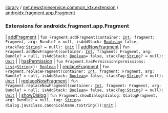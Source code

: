 [library](../../index.md) / [net.newstyleservice.common_ktx.extension](../index.md) / [androidx.fragment.app.Fragment](./index.md)

### Extensions for androidx.fragment.app.Fragment

| [addFragment](add-fragment.md) | `fun Fragment.addFragment(container: `[`Int`](https://kotlinlang.org/api/latest/jvm/stdlib/kotlin/-int/index.html)`, fragment: Fragment, arg: Bundle? = null, isAddStack: `[`Boolean`](https://kotlinlang.org/api/latest/jvm/stdlib/kotlin/-boolean/index.html)` = false, stackTag: `[`String`](https://kotlinlang.org/api/latest/jvm/stdlib/kotlin/-string/index.html)`? = null): `[`Unit`](https://kotlinlang.org/api/latest/jvm/stdlib/kotlin/-unit/index.html) |
| [addNowFragment](add-now-fragment.md) | `fun Fragment.addNowFragment(container: `[`Int`](https://kotlinlang.org/api/latest/jvm/stdlib/kotlin/-int/index.html)`, fragment: Fragment, arg: Bundle? = null, isAddStack: `[`Boolean`](https://kotlinlang.org/api/latest/jvm/stdlib/kotlin/-boolean/index.html)` = false, stackTag: `[`String`](https://kotlinlang.org/api/latest/jvm/stdlib/kotlin/-string/index.html)`? = null): `[`Unit`](https://kotlinlang.org/api/latest/jvm/stdlib/kotlin/-unit/index.html) |
| [hasPermission](has-permission.md) | `fun Fragment.hasPermission(permissions: `[`List`](https://kotlinlang.org/api/latest/jvm/stdlib/kotlin.collections/-list/index.html)`<`[`String`](https://kotlinlang.org/api/latest/jvm/stdlib/kotlin/-string/index.html)`>): `[`Boolean`](https://kotlinlang.org/api/latest/jvm/stdlib/kotlin/-boolean/index.html) |
| [replaceFragment](replace-fragment.md) | `fun Fragment.replaceFragment(container: `[`Int`](https://kotlinlang.org/api/latest/jvm/stdlib/kotlin/-int/index.html)`, fragment: Fragment, arg: Bundle? = null, isAddStack: `[`Boolean`](https://kotlinlang.org/api/latest/jvm/stdlib/kotlin/-boolean/index.html)` = false, stackTag: `[`String`](https://kotlinlang.org/api/latest/jvm/stdlib/kotlin/-string/index.html)`? = null): `[`Unit`](https://kotlinlang.org/api/latest/jvm/stdlib/kotlin/-unit/index.html) |
| [replaceNowFragment](replace-now-fragment.md) | `fun Fragment.replaceNowFragment(container: `[`Int`](https://kotlinlang.org/api/latest/jvm/stdlib/kotlin/-int/index.html)`, fragment: Fragment, arg: Bundle? = null, isAddStack: `[`Boolean`](https://kotlinlang.org/api/latest/jvm/stdlib/kotlin/-boolean/index.html)` = false, stackTag: `[`String`](https://kotlinlang.org/api/latest/jvm/stdlib/kotlin/-string/index.html)`? = null): `[`Unit`](https://kotlinlang.org/api/latest/jvm/stdlib/kotlin/-unit/index.html) |
| [showDialog](show-dialog.md) | `fun Fragment.showDialog(dialog: DialogFragment, arg: Bundle? = null, tag: `[`String`](https://kotlinlang.org/api/latest/jvm/stdlib/kotlin/-string/index.html)` = dialog.javaClass.canonicalName.toString()): `[`Unit`](https://kotlinlang.org/api/latest/jvm/stdlib/kotlin/-unit/index.html) |

